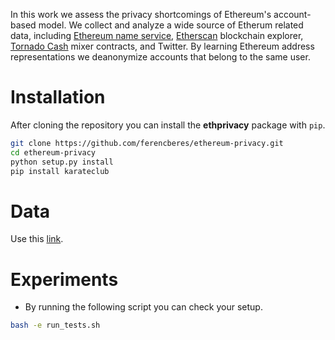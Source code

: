 
In this work we assess the privacy shortcomings of Ethereum's account-based model. We collect and analyze a wide source of Etherum related data, including [Ethereum name service](https://ens.domains/), [Etherscan](https://etherscan.io/) blockchain explorer, [Tornado Cash](https://tornado.cash/) mixer contracts, and Twitter. By learning Ethereum address representations we deanonymize accounts that belong to the same user. 


# Installation

After cloning the repository you can install the **ethprivacy** package with `pip`.

```bash
git clone https://github.com/ferencberes/ethereum-privacy.git
cd ethereum-privacy
python setup.py install
pip install karateclub
```

# Data

Use this [link](https://dms.sztaki.hu/~fberes/eth/eth_privacy_2021-06-18.zip).


# Experiments

- By running the following script you can check your setup.
```bash
bash -e run_tests.sh
```